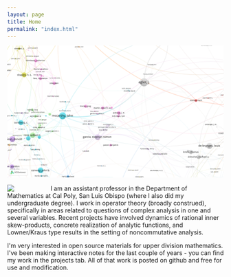 ```yaml
---
layout: page
title: Home
permalink: "index.html"
---
```



![Ryan Map](assets/images/ryan_net.png)

<image width="20%" align="left" src="assets/images/rtd_winnipeg.jpg"/> I am an assistant professor in the Department of Mathematics at Cal Poly, San Luis Obispo (where I also did my undergraduate degree). I work in operator theory (broadly construed), specifically in areas related to questions of complex analysis in one and several variables. Recent projects have involved dynamics of rational inner skew-products, concrete realization of analytic functions, and Lowner/Kraus type results in the setting of noncommutative analysis. 

I'm very interested in open source materials for upper division mathematics. I've been making interactive notes for the last couple of years - you can find my work in the projects tab. All of that work is posted on github and free for use and modification.


